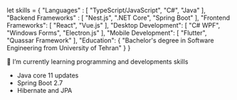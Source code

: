 let skills = {
    "Languages" : [ 
        "TypeScript/JavaScript", "C#", "Java"
    ],
    "Backend Frameworks" : [
        "Nest.js", ".NET Core", "Spring Boot"
    ],
    "Frontend Frameworks": [
        "React", "Vue.js"
    ],
    "Desktop Development": [
        "C# WPF", "Windows Forms", "Electron.js"
    ],
    "Mobile Development": [
        "Flutter", "Quassar Framework"
    ],
    "Education": {
        "Bachelor's degree in Software Engineering from University of Tehran"
    }
}

🌱 I’m currently learning programming and developments skills 
- Java core 11 updates
- Spring Boot 2.7
- Hibernate and JPA

<!--
**azizamohamedabdelsalam/azizamohamedabdelsalam** is a ✨ _special_ ✨ repository because its `README.md` (this file) appears on your GitHub profile.

Here are some ideas to get you started:

- 🔭 I’m currently working on ...
- 🌱 I’m currently learning ...
- 👯 I’m looking to collaborate on ...
- 🤔 I’m looking for help with ...
- 💬 Ask me about ...
- 📫 How to reach me: ...
- 😄 Pronouns: ...
- ⚡ Fun fact: ...
-->
